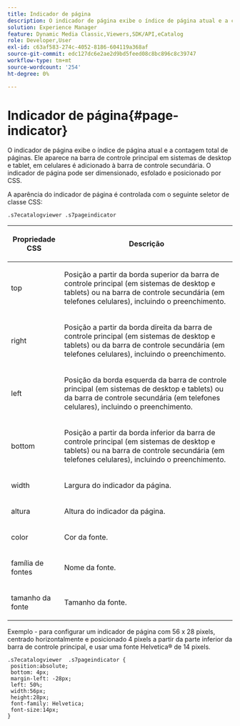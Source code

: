 ```yaml
---
title: Indicador de página
description: O indicador de página exibe o índice de página atual e a contagem total de páginas. Ele aparece na barra de controle principal em sistemas de desktop e tablet, em celulares é adicionado à barra de controle secundária. O indicador de página pode ser dimensionado, esfolado e posicionado por CSS.
solution: Experience Manager
feature: Dynamic Media Classic,Viewers,SDK/API,eCatalog
role: Developer,User
exl-id: c63af583-274c-4052-8186-604119a368af
source-git-commit: edc127dc6e2ae2d9bd5feed08c8bc896c8c39747
workflow-type: tm+mt
source-wordcount: '254'
ht-degree: 0%

---
```


# Indicador de página{#page-indicator}

O indicador de página exibe o índice de página atual e a contagem total de páginas. Ele aparece na barra de controle principal em sistemas de desktop e tablet, em celulares é adicionado à barra de controle secundária. O indicador de página pode ser dimensionado, esfolado e posicionado por CSS.

A aparência do indicador de página é controlada com o seguinte seletor de classe CSS:

`.s7ecatalogviewer .s7pageindicator`

<table id="table_94EE3F5BBE4547C0B4943471CEE7EDE4"> 
 <thead> 
  <tr> 
   <th colname="col1" class="entry"> <p> Propriedade CSS </p> </th> 
   <th colname="col2" class="entry"> <p>Descrição </p> </th> 
  </tr> 
 </thead>
 <tbody> 
  <tr> 
   <td colname="col1"> <p> <span class="codeph"> top </span> </p> </td> 
   <td colname="col2"> <p>Posição a partir da borda superior da barra de controle principal (em sistemas de desktop e tablets) ou na barra de controle secundária (em telefones celulares), incluindo o preenchimento. </p> </td> 
  </tr> 
  <tr> 
   <td colname="col1"> <p> <span class="codeph"> right </span> </p> </td> 
   <td colname="col2"> <p>Posição a partir da borda direita da barra de controle principal (em sistemas de desktop e tablets) ou da barra de controle secundária (em telefones celulares), incluindo o preenchimento. </p> </td> 
  </tr> 
  <tr> 
   <td colname="col1"> <p> <span class="codeph"> left </span> </p> </td> 
   <td colname="col2"> <p>Posição da borda esquerda da barra de controle principal (em sistemas de desktop e tablets) ou da barra de controle secundária (em telefones celulares), incluindo o preenchimento. </p> </td> 
  </tr> 
  <tr> 
   <td colname="col1"> <p> <span class="codeph"> bottom </span> </p> </td> 
   <td colname="col2"> <p>Posição a partir da borda inferior da barra de controle principal (em sistemas de desktop e tablets) ou na barra de controle secundária (em telefones celulares), incluindo o preenchimento. </p> </td> 
  </tr> 
  <tr> 
   <td colname="col1"> <p> <span class="codeph"> width </span> </p> </td> 
   <td colname="col2"> <p>Largura do indicador da página. </p> </td> 
  </tr> 
  <tr> 
   <td colname="col1"> <p> <span class="codeph"> altura </span> </p> </td> 
   <td colname="col2"> <p>Altura do indicador da página. </p> </td> 
  </tr> 
  <tr> 
   <td colname="col1"> <p> <span class="codeph"> color </span> </p> </td> 
   <td colname="col2"> <p>Cor da fonte. </p> </td> 
  </tr> 
  <tr> 
   <td colname="col1"> <p> <span class="codeph"> família de fontes </span> </p> </td> 
   <td colname="col2"> <p>Nome da fonte. </p> </td> 
  </tr> 
  <tr> 
   <td colname="col1"> <p> <span class="codeph"> tamanho da fonte </span> </p> </td> 
   <td colname="col2"> <p>Tamanho da fonte. </p> </td> 
  </tr> 
 </tbody> 
</table>

Exemplo - para configurar um indicador de página com 56 x 28 pixels, centrado horizontalmente e posicionado 4 pixels a partir da parte inferior da barra de controle principal, e usar uma fonte Helvetica® de 14 pixels.

```
.s7ecatalogviewer  .s7pageindicator { 
 position:absolute; 
 bottom: 4px; 
 margin-left: -28px;  
 left: 50%; 
 width:56px; 
 height:28px; 
 font-family: Helvetica; 
 font-size:14px; 
}
```
